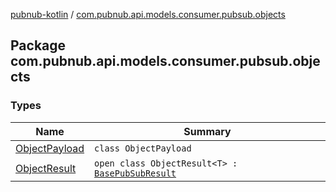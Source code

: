 [pubnub-kotlin](../index.md) / [com.pubnub.api.models.consumer.pubsub.objects](./index.md)

## Package com.pubnub.api.models.consumer.pubsub.objects

### Types

| Name | Summary |
|---|---|
| [ObjectPayload](-object-payload/index.md) | `class ObjectPayload` |
| [ObjectResult](-object-result/index.md) | `open class ObjectResult<T> : `[`BasePubSubResult`](../com.pubnub.api.models.consumer.pubsub/-base-pub-sub-result/index.md) |
